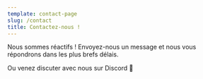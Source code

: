 ```yaml
---
template: contact-page
slug: /contact
title: Contactez-nous !
---
```

Nous sommes réactifs ! Envoyez-nous un message et nous vous répondrons dans les plus brefs délais.

Ou venez discuter avec nous sur Discord 💬